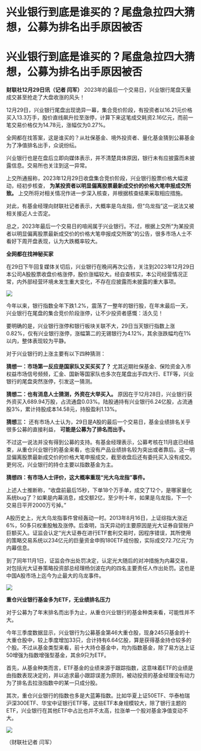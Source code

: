# 兴业银行到底是谁买的？尾盘急拉四大猜想，公募为排名出手原因被否

# 兴业银行到底是谁买的？尾盘急拉四大猜想，公募为排名出手原因被否

**财联社12月29日讯（记者 闫军）** 2023年的最后一个交易日，兴业银行尾盘天量成交甚至抢走了大盘收涨的风头！

12月29日，兴业银行尾盘出现诡异一幕，集合竞价阶段，有投资者以16.21元价格买入13.3万手，股价直线飙升拉至涨停，计算下来这笔成交耗资2.16亿元，而前一笔交易价格仅为14.78元，涨幅仅为0.27%。

全网都在找答案，这是谁买的？从社保基金、境外投资者、量化基金猜到公募基金为了净值排名出手，众说纷纭。

兴业银行也是在盘后立即向媒体表示，并不清楚具体原因，银行未有应披露而未披露信息。交易所也关注到这一异常。

上交所通报称，2023年12月29日收盘集合竞价阶段，兴业银行股票价格大幅波动，经初步核查，
**为某投资者以明显偏离股票最新成交价的价格大笔申报成交所致。** 上交所将对相关情况作进一步深入核查，并根据核查结果采取相应措施。

对此，有基金经理向财联社记者表示，大概率是乌龙指，但“乌龙指”这一说法又被相关接近人士否定。

总之，2023年最后一个交易日的喧闹属于兴业银行。不过，根据上交所“为某投资者以明显偏离股票最新成交价的价格大笔申报成交所致”的公告，很多市场人士不看好下周开盘表现，认为大跌概率较大。

**全网都在找神秘买家**

在29日下午回复媒体关切后，兴业银行在晚间再次公告，关注到2023年12月29日本公司A股股票收盘价格涨停，股价涨幅较大。经自查核实，本公司经营情况正常，内外部经营环境未发生重大变化，不存在应披露而未披露的重大事项。

![](https://inews.gtimg.com/om_bt/OPVaY_MlEdsrSi8-_Q92czMSAMeXIjIvwa4LZKEPT5UVsAA/1000)

今年以来，银行指数全年下跌1.2%，震荡了一整年的银行股，在年末最后一天，兴业银行在尾盘的集合竞价阶段涨停，让不少投资者感慨：活久见！

要明确的是，兴业银行涨停和银行板块关联不大，29日当天银行指数上涨0.82%，仅有兴业银行涨停，涨幅第二的无锡银行为4.12%，其余涨跌幅均在1%以内，整体表现较为平静。

对于兴业银行的上涨主要有以下四种猜测：

**猜想一：市场第一反应是国家队又买买买了？**
尤其近期社保基金、保险资金入市权益市场信号频频，汇金、国新等国家队也多次在尾盘出手四大行、ETF等，兴业银行的尾盘突然涨停，引发这一猜测。

**猜想二：也有消息人士猜测，外资在大举买入。**
原因在于12月28日，兴业银行获外资买入689.94万股，占流通盘0.03%。陆股通持有兴业银行6.24亿股，占流通股3%，累计持股成本14.58元，持股盈利1.13%。

**猜想三：** 还有市场人士认为，29日是A股的最后一个交易日，基金业绩排名关乎很多公募的直接利益， **可能是公募为了排名而出手。**

不过这一说法并没有得到公募的支持。有基金经理表示，公募考核在11月底已经结束，从重仓兴业银行的基金来看，也没有产品业绩排名较为突出或者靠后。这一明显偏离股票最新成交价的价格大笔申报成交，截至收盘后还有委托买入没有成交。更何况，兴业银行的持仓主要以指数基金为主。

**猜想四：有市场人士评价，这大概率重现“光大乌龙指”事件。**

上述人士推断称，“收盘前最后15秒，下单18个万手单，成交了12个，是哪家量化系统bug了？如果是内幕消息，成交额2亿，至少判十年，如果是乌龙指，下一个交易日平开2000万亏掉。”

A股历史上，光大乌龙指事件曾经轰动一时。2013年8月16日，上证综指大涨近6%，50多只权重股触及涨停。后查明，当天异动的主要原因是光大证券自营账户巨额买入。证监会认定“光大证券在进行ETF套利交易时，因程序错误，其所使用的策略交易系统以234亿元的巨量资金申购180ETF成份股，实际成交72.7亿元”为内幕信息。

到了同年11月1日，证监会作出处罚决定，认定光大随后的对冲措施为内幕交易，对包括光大证券策略投资部总经理杨剑波在内的四名主要责任人作出处罚。这也是中国A股市场上迄今为止最大的乌龙事件。

![](https://inews.gtimg.com/om_bt/Okel5iO6Bdjjh2Hm1kP_Zy6555qQqk4gD4mQq3vq35TzMAA/1000)

**重仓兴业银行基金多为ETF，无业绩排名压力**

对于公募为了年末排名而出手为止，从重仓兴业银行的基金种类来看，可能性并不大。

今年三季度数据显示，兴业银行为公募基金第46大重仓股，现身245只基金的十大重仓股中，较上季度增加33只，合计持有6.64亿股，算是获得基金持仓较多的个股。不过从基金类型来看，前十大持仓基金中，均为指数基金，除了易方达上证50增强为指数增强型基金，其余9只为ETF。

首先，从基金种类而言，ETF基金的业绩来源于跟踪指数，这意味着ETF的业绩是由指数表现决定的，并以追求最小跟踪误差为原则，被动投资的基金经理没有动力为了排名去拉涨指数中的某一只成分股。

其次，重仓兴业银行的指数也多是大蓝筹指数。比如华夏上证50ETF、华泰柏瑞沪深300ETF、华宝中证银行ETF等，这些ETF本身规模较大，除了银行主题的ETF，兴业银行在其他ETF中占比也并不太高，拉涨单一个股对基金净值变动不大。

![](https://inews.gtimg.com/om_bt/O2GphwhgZR6PAheXRT798rRIuwzPQQNlc98oyZBNhXhMIAA/1000)

（财联社记者 闫军）

